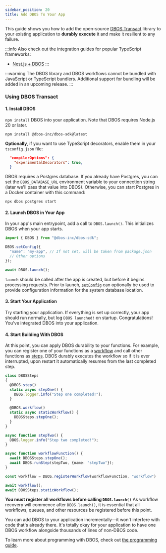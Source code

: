 ```yaml
---
sidebar_position: 20
title: Add DBOS To Your App
---
```


This guide shows you how to add the open-source [DBOS Transact](https://github.com/dbos-inc/dbos-transact-ts) library to your existing application to **durably execute** it and make it resilient to any failure.

:::info
Also check out the integration guides for popular TypeScript frameworks:
- [Nest.js + DBOS](../integrations/nestjs.md)
:::

:::warning
The DBOS library and DBOS workflows cannot be bundled with JavaScript or TypeScript bundlers.
Additional support for bundling will be added in an upcoming release.
:::

### Using DBOS Transact

#### 1. Install DBOS

`npm install` DBOS into your application. Note that DBOS requires Node.js 20 or later.

```shell
npm install @dbos-inc/dbos-sdk@latest
```

**Optionally**, if you want to use TypeScript decorators, enable them in your `tsconfig.json` file:

```json title="tsconfig.json"
  "compilerOptions": {
    "experimentalDecorators": true,
  }
```

DBOS requires a Postgres database.
If you already have Postgres, you can set the `DBOS_DATABASE_URL` environment variable to your connection string (later we'll pass that value into DBOS).
Otherwise, you can start Postgres in a Docker container with this command:

```shell
npx dbos postgres start
```


#### 2. Launch DBOS in Your App

In your app's main entrypoint, add a call to `DBOS.launch()`.  This initializes DBOS when your app starts.

```javascript
import { DBOS } from "@dbos-inc/dbos-sdk";

DBOS.setConfig({
  "name": "my-app", // If not set, will be taken from package.json
  // Other options
});

await DBOS.launch();
```

`launch` should be called after the app is created, but before it begins processing requests.  Prior to launch, [`setConfig`](./reference/dbos-class.md#dbossetconfig) can optionally be used to provide configuration information for the system database location.

#### 3. Start Your Application

Try starting your application.
If everything is set up correctly, your app should run normally, but log `DBOS launched!` on startup.
Congratulations!  You've integrated DBOS into your application.

#### 4. Start Building With DBOS

At this point, you can apply DBOS durability to your functions.
For example, you can register one of your functions as a [workflow](./tutorials/workflow-tutorial.md) and call other functions as [steps](./tutorials/step-tutorial.md).
DBOS durably executes the workflow so if it is ever interrupted, upon restart it automatically resumes from the last completed step.

```typescript
class DBOSSteps
{
  @DBOS.step()
  static async stepOne() {
    DBOS.logger.info("Step one completed!");
  }

  @DBOS.workflow()
  static async staticWorkflow() {
    DBOSSteps.stepOne();
  }
}

async function stepTwo() {
  DBOS.logger.info("Step two completed!");
}

async function workflowFunction() {
  await DBOSSteps.stepOne();
  await DBOS.runStep(stepTwo, {name: "stepTwo"});
}

const workflow = DBOS.registerWorkflow(workflowFunction, "workflow")

await workflow();
await DBOSSteps.staticWorkflow();
```

**You must register all workflows before calling `DBOS.launch()`**
As workflow recovery will commence after `DBOS.launch()`, it is essential that all workflows, queues, and other resources be registered before this point.

You can add DBOS to your application incrementally&mdash;it won't interfere with code that's already there.
It's totally okay for your application to have one DBOS workflow alongside thousands of lines of non-DBOS code.

To learn more about programming with DBOS, check out [the programming guide](./programming-guide.md).
